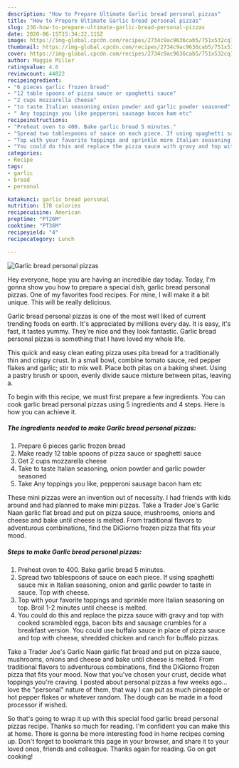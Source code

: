 ```yaml
---
description: "How to Prepare Ultimate Garlic bread personal pizzas"
title: "How to Prepare Ultimate Garlic bread personal pizzas"
slug: 236-how-to-prepare-ultimate-garlic-bread-personal-pizzas
date: 2020-06-15T15:34:22.115Z
image: https://img-global.cpcdn.com/recipes/2734c9ac9636cab5/751x532cq70/garlic-bread-personal-pizzas-recipe-main-photo.jpg
thumbnail: https://img-global.cpcdn.com/recipes/2734c9ac9636cab5/751x532cq70/garlic-bread-personal-pizzas-recipe-main-photo.jpg
cover: https://img-global.cpcdn.com/recipes/2734c9ac9636cab5/751x532cq70/garlic-bread-personal-pizzas-recipe-main-photo.jpg
author: Maggie Miller
ratingvalue: 4.6
reviewcount: 44822
recipeingredient:
- "6 pieces garlic frozen bread"
- "12 table spoons of pizza sauce or spaghetti sauce"
- "2 cups mozzarella cheese"
- "to taste Italian seasoning onion powder and garlic powder seasoned"
- " Any toppings you like pepperoni sausage bacon ham etc"
recipeinstructions:
- "Preheat oven to 400. Bake garlic bread 5 minutes."
- "Spread two tablespoons of sauce on each piece. If using spaghetti sauce mix in Italian seasoning, onion and garlic powder to taste in sauce. Top with cheese."
- "Top with your favorite toppings and sprinkle more Italian seasoning on top. Broil 1-2 minutes until cheese is melted."
- "You could do this and replace the pizza sauce with gravy and top with cooked scrambled eggs, bacon bits and sausage crumbles for a breakfast version. You could use buffalo sauce in place of pizza sauce and top with cheese, shredded chicken and ranch for buffalo pizzas."
categories:
- Recipe
tags:
- garlic
- bread
- personal

katakunci: garlic bread personal 
nutrition: 178 calories
recipecuisine: American
preptime: "PT26M"
cooktime: "PT36M"
recipeyield: "4"
recipecategory: Lunch

---
```



![Garlic bread personal pizzas](https://img-global.cpcdn.com/recipes/2734c9ac9636cab5/751x532cq70/garlic-bread-personal-pizzas-recipe-main-photo.jpg)

Hey everyone, hope you are having an incredible day today. Today, I'm gonna show you how to prepare a special dish, garlic bread personal pizzas. One of my favorites food recipes. For mine, I will make it a bit unique. This will be really delicious.

Garlic bread personal pizzas is one of the most well liked of current trending foods on earth. It's appreciated by millions every day. It is easy, it's fast, it tastes yummy. They're nice and they look fantastic. Garlic bread personal pizzas is something that I have loved my whole life.

This quick and easy clean eating pizza uses pita bread for a traditionally thin and crispy crust. In a small bowl, combine tomato sauce, red pepper flakes and garlic; stir to mix well. Place both pitas on a baking sheet. Using a pastry brush or spoon, evenly divide sauce mixture between pitas, leaving a.


To begin with this recipe, we must first prepare a few ingredients. You can cook garlic bread personal pizzas using 5 ingredients and 4 steps. Here is how you can achieve it.

<!--inarticleads1-->

##### The ingredients needed to make Garlic bread personal pizzas:

1. Prepare 6 pieces garlic frozen bread
1. Make ready 12 table spoons of pizza sauce or spaghetti sauce
1. Get 2 cups mozzarella cheese
1. Take to taste Italian seasoning, onion powder and garlic powder seasoned
1. Take  Any toppings you like, pepperoni sausage bacon ham etc


These mini pizzas were an invention out of necessity. I had friends with kids around and had planned to make mini pizzas. Take a Trader Joe&#39;s Garlic Naan garlic flat bread and put on pizza sauce, mushrooms, onions and cheese and bake until cheese is melted. From traditional flavors to adventurous combinations, find the DiGiorno frozen pizza that fits your mood. 

<!--inarticleads2-->

##### Steps to make Garlic bread personal pizzas:

1. Preheat oven to 400. Bake garlic bread 5 minutes.
1. Spread two tablespoons of sauce on each piece. If using spaghetti sauce mix in Italian seasoning, onion and garlic powder to taste in sauce. Top with cheese.
1. Top with your favorite toppings and sprinkle more Italian seasoning on top. Broil 1-2 minutes until cheese is melted.
1. You could do this and replace the pizza sauce with gravy and top with cooked scrambled eggs, bacon bits and sausage crumbles for a breakfast version. You could use buffalo sauce in place of pizza sauce and top with cheese, shredded chicken and ranch for buffalo pizzas.


Take a Trader Joe&#39;s Garlic Naan garlic flat bread and put on pizza sauce, mushrooms, onions and cheese and bake until cheese is melted. From traditional flavors to adventurous combinations, find the DiGiorno frozen pizza that fits your mood. Now that you&#39;ve chosen your crust, decide what toppings you&#39;re craving. I posted about personal pizzas a few weeks ago…love the &#34;personal&#34; nature of them, that way I can put as much pineapple or hot pepper flakes or whatever random. The dough can be made in a food processor if wished. 

So that's going to wrap it up with this special food garlic bread personal pizzas recipe. Thanks so much for reading. I'm confident you can make this at home. There is gonna be more interesting food in home recipes coming up. Don't forget to bookmark this page in your browser, and share it to your loved ones, friends and colleague. Thanks again for reading. Go on get cooking!
